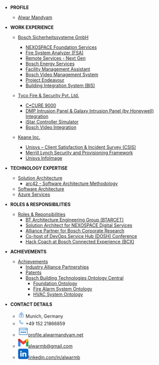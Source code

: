 <!-- docs/_sidebar -->

- **PROFILE**
  - [Alwar Mandyam](alwar-mandyam)

- **WORK EXPERIENCE**
  - [Bosch Sicherheitssysteme GmbH](bosch-sicherheitssysteme-gmbh)
    -	[NEXOSPACE Foundation Services](bosch-sicherheitssysteme-gmbh#nexospace-foundations-services)
    -	[Fire System Analyzer (FSA)](bosch-sicherheitssysteme-gmbh#fire-system-analyzer-fsa)
    -	[Remote Services - Next Gen](bosch-sicherheitssysteme-gmbh#remote-services-next-gen)
    -	[Bosch Energy Services](bosch-sicherheitssysteme-gmbh#bosch-energy-services)
    -	[Facility Management Assistant](bosch-sicherheitssysteme-gmbh#facility-management-assistant)
    -	[Bosch Video Management System](bosch-sicherheitssysteme-gmbh#bosch-video-management-system)
    -	[Project Endeavour](bosch-sicherheitssysteme-gmbh#project-endeavour)
    -	[Building Integration System (BIS)](bosch-sicherheitssysteme-gmbh#building-integration-system-bis)

  - [Tyco Fire & Security Pvt. Ltd.](tyco-fire-and-security-pvt-ltd)
    -	[C•CURE 9000](tyco-fire-and-security-pvt-ltd#ccure-9000)
    -	[DMP Intrusion Panel & Galaxy Intrusion Panel (by Honeywell) Integration](tyco-fire-and-security-pvt-ltd#dmp-intrusion-panel-amp-galaxy-intrusion-panel-by-honeywell-integration)
    -	[iStar Controller Simulator](tyco-fire-and-security-pvt-ltd#istar-controller-simulator)
    -	[Bosch Video Integration](tyco-fire-and-security-pvt-ltd#bosch-video-integration)
    
  - [Keane Inc.](keane-inc)
    -	[Unisys – Client Satisfaction & Incident Survey (CSIS)](keane-inc#unisys--client-satisfaction--incident-survey-csis)
    -	[Merrill Lynch Security and Provisioning Framework](keane-inc#merrill-lynch-security-and-provisioning-framework)
    -	[Unisys InfoImage](keane-inc#unisys-infoimage)

- **TECHNOLOGY EXPERTISE**
  - [Solution Architecture](solution-architecture)
    - [arc42 - Software Architecture Methodology](arc42-methodology)
  - [Software Architecture](software-architecture)
  - [Azure Services](azure-services)
  <!-- - [Software Development](software-development) -->

- **ROLES & RESPONSIBILITIES**
  - [Roles & Reponsibilities](roles-and-responsibilities)
    - [BT Architecture Engineering Group (BTARCET)](roles-and-responsibilities#bt-architecture-engineering-group-btarcet)
    - [Solution Architect for NEXOSPACE Digital Services](roles-and-responsibilities#solution-architect-for-nexospace-digital-services)
    - [Alliance Partner for Bosch Corporate Research](roles-and-responsibilities#alliance-partner-for-bosch-corporate-research)
    - [Co-host of DevOps Service Hub (DOSH) Conference](roles-and-responsibilities#co-host-of-devops-service-hub-dosh-conference)
    - [Hack Coach at Bosch Connected Experience (BCX)](roles-and-responsibilities#hack-coach-at-bosch-connected-experience-bcx)

- **ACHIEVEMENTS**
  - [Achievements](achievements)
    - [Industry Alliance Partnerships](achievements#industry-alliance-partnerships)
    - [Patents](achievements#patents)
    - [Bosch Building Technologies Ontology Central](achievements#bosch-sicherheitssysteme-gmbh-ontology-central)
      - [Foundation Ontology](achievements#foundation-ontology)
      - [Fire Alarm System Ontology](achievements#fire-alarm-system-ontology)
      - [HVAC System Ontology](achievements#hvac-system-ontology)

- **CONTACT DETAILS**
  - <img src="./_images/icons/home-locator-blue.svg" width="20"> Munich, Germany
  - <img src="./_images/icons/call-blue.svg" width="20"> +49 152 21866859
  - [![Website](./_images/icons/website-blue-16.svg)profile.alwarmandyam.net](https://profile.alwarmandyam.net/)
  - [![Email](./_images/icons/gmail-16.svg)alwarmb@gmail.com](mailto:alwarmb@gmail.com)
  - [![LinkedIn](./_images/icons/linkedin-16.svg)linkedin.com/in/alwarmb](https://www.linkedin.com/in/alwarmb/)